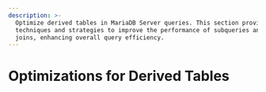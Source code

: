 ```yaml
---
description: >-
  Optimize derived tables in MariaDB Server queries. This section provides
  techniques and strategies to improve the performance of subqueries and complex
  joins, enhancing overall query efficiency.
---
```


# Optimizations for Derived Tables


